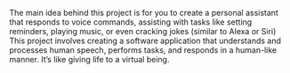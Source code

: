  The main idea behind this project is for you to create a personal assistant that responds to
 voice commands, assisting with tasks like setting reminders, playing music, or even cracking
 jokes (similar to Alexa or Siri)
 This project involves creating a software application that understands and processes human
 speech, performs tasks, and responds in a human-like manner. It’s like giving life to a virtual
 being.
